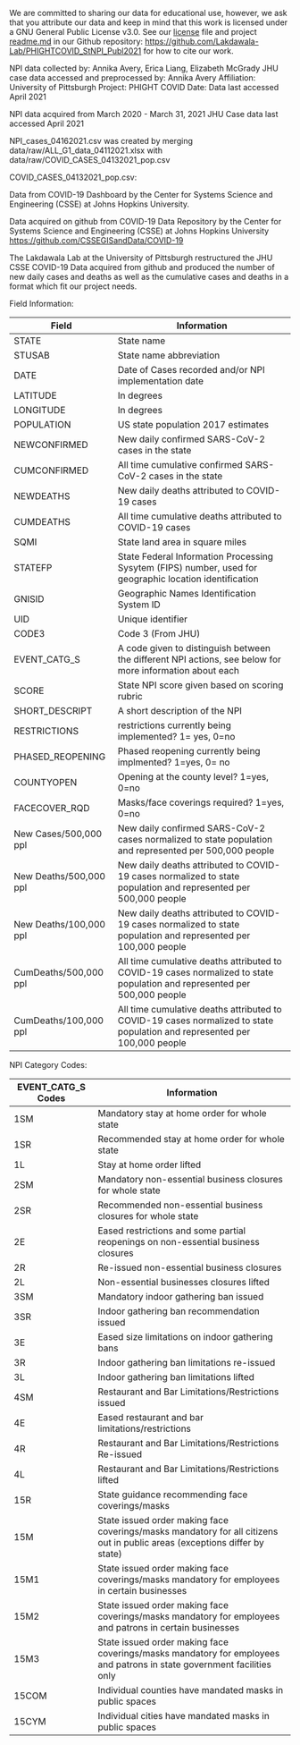 We are committed to sharing our data for educational use, however, we ask that you attribute our data and keep in mind that this work is licensed under a GNU General Public License v3.0. See our [license](https://github.com/Lakdawala-Lab/PHIGHTCOVID_StNPI_Publ2021/blob/main/LICENSE) file and project [readme.md](https://github.com/Lakdawala-Lab/PHIGHTCOVID_StNPI_Publ2021/blob/main/README.md) in our Github repository: https://github.com/Lakdawala-Lab/PHIGHTCOVID_StNPI_Publ2021 for how to cite our work. 

NPI data collected by: Annika Avery, Erica Liang, Elizabeth McGrady
JHU case data accessed and preprocessed by: Annika Avery
Affiliation: University of Pittsburgh
Project: PHIGHT COVID
Date: Data last accessed April 2021 

NPI data acquired from March 2020 - March 31, 2021
JHU Case data last accessed April 2021


NPI_cases_04162021.csv was created by merging data/raw/ALL_G1_data_04112021.xlsx with data/raw/COVID_CASES_04132021_pop.csv 

COVID_CASES_04132021_pop.csv:

Data from COVID-19 Dashboard by the Center for Systems Science and Engineering (CSSE) at Johns Hopkins University. 

Data acquired on github from COVID-19 Data Repository by the Center for Systems Science and Engineering (CSSE) at Johns Hopkins University https://github.com/CSSEGISandData/COVID-19

The Lakdawala Lab at the University of Pittsburgh restructured the JHU CSSE COVID-19 Data acquired from github and produced the number of new daily cases and deaths as well as the cumulative cases and deaths in a format which fit our project needs. 

Field Information: 

|  Field 	|   Information	|
|---	|---	|
|   STATE	|   State name|
|   STUSAB	|  State name abbreviation 	|
|  DATE 	|   Date of Cases recorded and/or NPI implementation date	|
|   LATITUDE	|   In degrees	|
|  LONGITUDE 	| In degrees  	|
|   POPULATION	|  US state population 2017 estimates 	|
|  NEWCONFIRMED 	|   New daily confirmed SARS-CoV-2 cases in the state	|
|  CUMCONFIRMED 	|   All time cumulative confirmed SARS-CoV-2 cases in the state	|
|   NEWDEATHS	|   New daily deaths attributed to COVID-19 cases	|
|  CUMDEATHS 	|   All time cumulative deaths attributed to COVID-19 cases	|
|   SQMI	| State land area in square miles  	|
|  STATEFP 	|  State Federal Information Processing Sysytem (FIPS) number, used for geographic location identification 	|
|   GNISID	|   Geographic Names Identification System ID	|
|   UID	|   Unique identifier	|
|  CODE3 	|  Code 3 (From JHU) 	|
|   EVENT_CATG_S	|  A code given to distinguish between the different NPI actions, see below for more information about each 	|
|  SCORE 	|  State NPI score given based on scoring rubric 	|
|  SHORT_DESCRIPT 	|   A short description of the NPI	|
|   RESTRICTIONS	|  restrictions currently being implemented? 1= yes, 0=no 	|
|   PHASED_REOPENING	|  Phased reopening currently being implmented? 1=yes, 0= no 	|
| COUNTYOPEN  	|   Opening at the county level? 1=yes, 0=no	|
|   FACECOVER_RQD	|  Masks/face coverings required? 1=yes, 0=no 	|
|  New Cases/500,000 ppl 	|   New daily confirmed SARS-CoV-2 cases normalized to state population and represented per 500,000 people 	|
|  New Deaths/500,000 ppl	|  New daily deaths attributed to COVID-19 cases normalized to state population and represented per 500,000 people	|
|  New Deaths/100,000 ppl	|  New daily deaths attributed to COVID-19 cases normalized to state population and represented per 100,000 people 	|
|  CumDeaths/500,000 ppl	|  All time cumulative deaths attributed to COVID-19 cases normalized to state population and represented per 500,000 people 	|
|  CumDeaths/100,000 ppl	|   All time cumulative deaths attributed to COVID-19 cases normalized to state population and represented per 100,000 people	|


NPI Category Codes:

|  EVENT_CATG_S Codes 	| Information  	|
|---	|---	|
|   1SM	|   Mandatory stay at home order for whole state|
|   1SR	|   Recommended stay at home order for whole state	|
|   1L	|   Stay at home order lifted	|
|  2SM 	|  Mandatory non-essential business closures for whole state 	|
|   2SR	|  Recommended non-essential business closures for whole state 	|
|   2E	|   Eased restrictions and some partial reopenings on non-essential business closures	|
|   2R	|   Re-issued non-essential business closures	|
|   2L	|   Non-essential businesses closures lifted	|
|   3SM	|  Mandatory indoor gathering ban issued 	|
|   3SR	|   Indoor gathering ban recommendation issued	|
|   3E	|   Eased size limitations on indoor gathering bans	|
|   3R	|  Indoor gathering ban limitations re-issued 	|
|  3L 	|   Indoor gathering ban limitations lifted	|
| 4SM  	|   Restaurant and Bar Limitations/Restrictions issued	|
|   4E	|   Eased restaurant and bar limitations/restrictions	|
|   4R	|   Restaurant and Bar Limitations/Restrictions Re-issued	|
|   4L	|   Restaurant and Bar Limitations/Restrictions lifted	|
|   15R	|   State guidance recommending face coverings/masks	|
|   15M	|   State issued order making face coverings/masks mandatory for all citizens out in public areas (exceptions differ by state)	|
|   15M1	|   State issued order making face coverings/masks mandatory for employees in certain businesses	|
|   15M2	|   State issued order making face coverings/masks mandatory for employees and patrons in certain businesses	|
|   15M3	|   State issued order making face coverings/masks mandatory for employees and patrons in state government facilities only	|
|  15COM 	|   Individual counties have mandated masks in public spaces	|
|   15CYM	|  Individual cities have mandated masks in public spaces 	|
